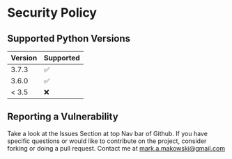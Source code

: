 # Security Policy

## Supported Python Versions


| Version | Supported          |
| ------- | ------------------ |
| 3.7.3   | :white_check_mark: |
| 3.6.0   | :white_check_mark: |
| < 3.5   | :x:                |

## Reporting a Vulnerability

Take a look at the Issues Section at top Nav bar of Github.
If you have specific questions or would like to contribute on the project, consider forking or doing a pull request.
Contact me at mark.a.makowski@gmail.com
